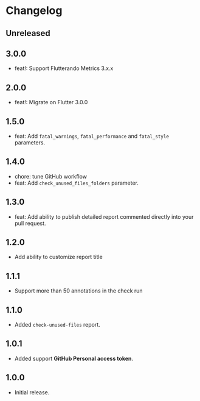 # Changelog

## Unreleased

## 3.0.0

* feat!: Support Flutterando Metrics 3.x.x

## 2.0.0

* feat!: Migrate on Flutter 3.0.0

## 1.5.0

* feat: Add `fatal_warnings`, `fatal_performance` and `fatal_style` parameters.

## 1.4.0

* chore: tune GitHub workflow
* feat: Add `check_unused_files_folders` parameter.

## 1.3.0

* feat: Add ability to publish detailed report commented directly into your pull request.

## 1.2.0

* Add ability to customize report title

## 1.1.1

* Support more than 50 annotations in the check run

## 1.1.0

* Added `check-unused-files` report.

## 1.0.1

* Added support **GitHub Personal access token**.

## 1.0.0

* Initial release.
